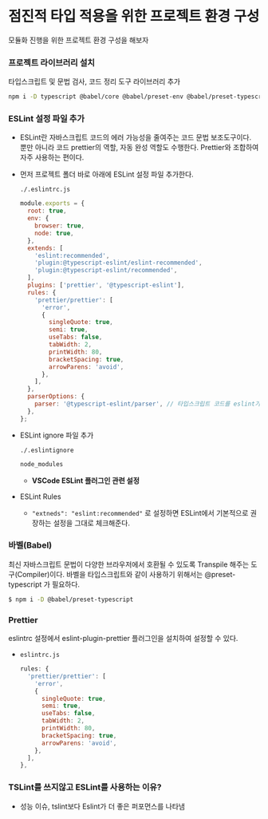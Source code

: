 ﻿# 점진적 타입 적용을 위한 프로젝트 환경 구성
모듈화 진행을 위한 프로젝트 환경 구성을 해보자

### 프로젝트 라이브러리 설치

타입스크립트 및 문법 검사, 코드 정리 도구 라이브러리 추가

```bash
npm i -D typescript @babel/core @babel/preset-env @babel/preset-typescript @typescript-eslint/eslint-plugin @typescript-eslint/parser eslint prettier eslint-plugin-prettier
```

### ESLint 설정 파일 추가

- ESLint란 자바스크립트 코드의 에러 가능성을 줄여주는 코드 문법 보조도구이다. 뿐만 아니라 코드 prettier의 역할, 자동 완성 역할도 수행한다. Prettier와 조합하여 자주 사용하는 편이다.
- 먼저 프로젝트 폴더 바로 아래에 ESLint 설정 파일 추가한다.

    `./.eslintrc.js`

    ```jsx
    module.exports = {
      root: true,
      env: {
        browser: true,
        node: true,
      },
      extends: [
        'eslint:recommended',
        'plugin:@typescript-eslint/eslint-recommended',
        'plugin:@typescript-eslint/recommended',
      ],
      plugins: ['prettier', '@typescript-eslint'],
      rules: {
        'prettier/prettier': [
          'error',
          {
            singleQuote: true,
            semi: true,
            useTabs: false,
            tabWidth: 2,
            printWidth: 80,
            bracketSpacing: true,
            arrowParens: 'avoid',
          },
        ],
      },
      parserOptions: {
        parser: '@typescript-eslint/parser', // 타입스크립트 코드를 eslint가 읽을 수 있는 형태로 바꿔준다.
      },
    };
    ```

- ESLint ignore 파일 추가

    `./.eslintignore`

    ```bash
    node_modules
    ```

    - **VSCode ESLint 플러그인 관련 설정**
- ESLint Rules
    - `"extneds": "eslint:recommended"` 로 설정하면 ESLint에서 기본적으로 권장하는 설정을 그대로 체크해준다.

### 바벨(Babel)

최신 자바스크립트 문법이 다양한 브라우저에서 호환될 수 있도록 Transpile 해주는 도구(Compiler)이다.
바벨을 타입스크립트와 같이 사용하기 위해서는 @preset-typescript 가 필요하다.

```bash
$ npm i -D @babel/preset-typescript
```

### Prettier

eslintrc 설정에서 eslint-plugin-prettier 플러그인을 설치하여 설정할 수 있다.

- `eslintrc.js`

    ```jsx
    rules: {
      'prettier/prettier': [
        'error',
        {
          singleQuote: true,
          semi: true,
          useTabs: false,
          tabWidth: 2,
          printWidth: 80,
          bracketSpacing: true,
          arrowParens: 'avoid',
        },
      ],
    },
    ```

### TSLint를 쓰지않고 ESLint를 사용하는 이유?

- 성능 이슈, tslint보다 Eslint가 더 좋은 퍼포먼스를 나타냄